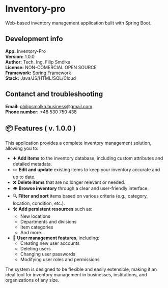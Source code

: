 # Inventory-pro
Web-based inventory management application built with Spring Boot. 

## Development info
<b>App:</b> Inventory-Pro <br>
<b>Version:</b> 1.0.0 <br>
<b>Author:</b> Tech. Ing. Filip Smółka <br>
<b>License:</b> NON-COMERCIAL OPEN SOURCE <br>
<b>Framework:</b> Spring Framework <br>
<b>Stack:</b> Java/JS/HTML/SQL/Cloud 

## Contanct and troubleshooting
<b>Email:</b> philipsmolka.business@gmail.com <br>
<b>Phone number:</b> +48 530 750 438

## 📦 Features ( v. 1.0.0 )

This application provides a complete inventory management solution, allowing you to:

- ➕ **Add items** to the inventory database, including custom attributes and detailed metadata.
- ✏️ **Edit and update** existing items to keep your inventory accurate and up to date.
- ❌ **Delete items** that are no longer relevant or needed.
- 👁️ **Browse inventory** through a clear and user-friendly interface.
- 🔍 **Filter and sort** items based on various criteria (e.g., category, location, condition, etc.).
- 🛠️ **Add persistent resources** such as:
  - New locations
  - Departments and divisions
  - Item categories
  - And more...
- 👥 **User management features**, including:
  - Creating new user accounts
  - Deleting users
  - Changing user passwords
  - Modifying user roles and permissions

The system is designed to be flexible and easily extensible, making it an ideal tool for inventory management in businesses, institutions, and organizations of any size.


